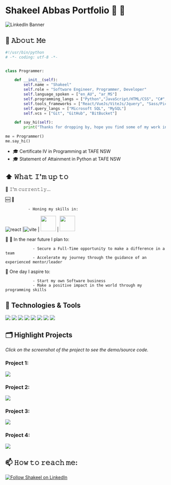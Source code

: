 # Shakeel Abbas Portfolio 📔 :notebook:	

![LinkedIn Banner](https://user-images.githubusercontent.com/110363828/216151088-e67e0472-c474-4140-918d-617ca03c2f3c.png)

## :book: 𝙰𝚋𝚘𝚞𝚝 𝙼𝚎

```python
#!/usr/bin/python
# -*- coding: utf-8 -*-


class Programmer:

    def __init__(self):
        self.name = "Shakeel"
        self.role = "Software Engineer, Programmer, Developer"
        self.language_spoken = ["en_AU", "ar_MS"]
        self.programming_langs = ["Python","JavaScript/HTML/CSS", "C#", "PHP"]
        self.tools_frameworks = ["React/VueJs/ViteJs/Jquery", "Sass/Picocss", "Xamarin", ".NET Maui", "Fitbit Studio", "Wordpress"]
        self.query_langs = ["Microsoft SQL", "MySQL"]
        self.vcs = ["Git", "GitHub", "BitBucket"]

    def say_hi(self):
        print("Thanks for dropping by, hope you find some of my work interesting.")

me = Programmer()
me.say_hi()
```

- 🎓 Certificate IV in Programming at TAFE NSW
- 🎓 Statement of Attainment in Python at TAFE NSW


## ⬆ 𝚆𝚑𝚊𝚝 𝙸'𝚖 𝚞𝚙 𝚝𝚘

🔨 𝙸'𝚖 𝚌𝚞𝚛𝚛𝚎𝚗𝚝𝚕𝚢...

 :new: 🔨
 
              - Honing my skills in:
              
![react](https://user-images.githubusercontent.com/110363828/216160063-564ce151-02f3-4a8f-b85d-73ee9b0e267d.svg) |![vite](https://user-images.githubusercontent.com/110363828/216150019-6760b643-cce1-49cd-8eb4-a60b7ab8762e.svg) | <img class="csharp" width=48px height=48px src="https://user-images.githubusercontent.com/110363828/228983225-f4e2b183-15fb-4890-afed-ffcfb4d87534.png"/> | <img class="dotnetmaui" width=48px height=48px src="https://user-images.githubusercontent.com/110363828/228983507-e1048a73-4210-472b-a962-b7391b516ebb.png"/>



:mag_right: 🎯 In the near future I plan to:

                - Secure a Full-Time opportunity to make a difference in a team 
                - Accelerate my journey through the guidance of an experienced mentor/leader

:bow_and_arrow: One day I aspire to:

                - Start my own Software business
                - Make a positive impact in the world through my programming skills 


## 🔧 Technologies & Tools

![](https://img.shields.io/badge/Code-Python-informational?style=flat&logo=python&logoColor=white&color=6aa6f8)
![](https://img.shields.io/badge/Code-JavaScript-informational?style=flat&logo=javascript&logoColor=white&color=6aa6f8)
![](https://img.shields.io/badge/Code-React-informational?style=flat&logo=react&logoColor=white&color=6aa6f8)
![](https://img.shields.io/badge/Code-C%23-blue)
![](https://img.shields.io/badge/Mobile-Xamarin.Forms-informational?style=flat&logo=xamarin&logoColor=white&color=6aa6f8)
![](https://img.shields.io/badge/Query-SQL-blue)
![](https://img.shields.io/badge/Query-MySQL-blue)
![](https://img.shields.io/badge/Framework-.NET-blue)




## 🗂️ Highlight Projects 
*Click on the screenshot of the project to see the demo/source code.*


### Project 1: 

[<img src="https://user-images.githubusercontent.com/110363828/216776735-99bae5de-c9fe-4988-8bfa-5713ba7fd7b6.png"/>](https://github.com/shaksphere/pizzaorderform)

### Project 2: 

[<img src="https://user-images.githubusercontent.com/110363828/221166113-cd86404f-e66c-40b8-8732-6439345ab200.png"/>](https://replit.com/@ShakeelAbbas/Random-Number-Game)

### Project 3: 

[<img src="https://user-images.githubusercontent.com/110363828/221166672-c08a3d51-387e-4924-8c25-853a84f79ea4.png"/>](https://github.com/shaksphere/pay_calculator_wpf)

### Project 4: 

[<img src="https://user-images.githubusercontent.com/110363828/221166991-b68f29e6-718f-4f72-a9f7-09e083571020.png"/>](https://bitbucket.org/shakeelabbastafensw/roistaffdirectoryshakeelabbas/src/master/)


## 📫 𝙷𝚘𝚠 𝚝𝚘 𝚛𝚎𝚊𝚌𝚑 𝚖𝚎:

[<img src="https://user-images.githubusercontent.com/110363828/216153011-b758555b-48ae-4fd2-b27f-71679dc52ca4.svg" title="Follow Shakeel on LinkedIn"/>](https://www.linkedin.com/in/shakeelaabbas/)
